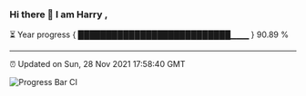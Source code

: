 ### Hi there 👋 I am Harry , 

⏳ Year progress { ███████████████████████████▁▁▁ } 90.89 %

---

⏰ Updated on Sun, 28 Nov 2021 17:58:40 GMT

![Progress Bar CI](https://github.com/duykhang68/duykhang68/workflows/Progress%20Bar%20CI/badge.svg)
